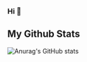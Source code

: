 ### Hi 👋
  <h2> My Github Stats </h2>
  
  ![Anurag's GitHub stats](https://github-readme-stats.vercel.app/api?username=givensik&show_icons=true&theme=radical)
